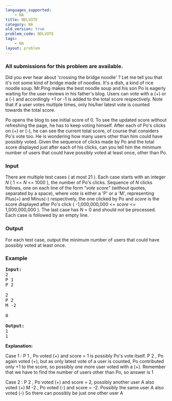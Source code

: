 ```yaml
---
languages_supported:
    - NA
title: NDLVOTE
category: NA
old_version: true
problem_code: NDLVOTE
tags:
    - NA
layout: problem
---
```

###  All submissions for this problem are available. 

Did you ever hear about 'crossing the bridge noodle' ? Let me tell you that it's not some kind of bridge made of noodles. It's a dish, a kind of rice noodle soup. Mr.Ping makes the best noodle soup and his son Po is eagerly waiting for the user reviews in his father's blog. Users can vote with a (+) or a (-) and accordingly +1 or -1 is added to the total score respectively. Note that if a user votes multiple times, only his/her latest vote is counted towards the total score.

Po opens the blog to see initial score of 0. To see the updated score without refreshing the page, he has to keep voting himself. After each of Po's clicks on (+) or (-), he can see the current total score, of course that considers Po's vote too. He is wondering how many users other than him could have possibly voted. Given the sequence of clicks made by Po and the total score displayed just after each of his clicks, can you tell him the minimum number of users that could have possibly voted at least once, other than Po.

### Input

There are multiple test cases ( at most 21 ). Each case starts with an integer _N_ ( 1 <= _N_ <= 1000 ), the number of Po's clicks. Sequence of _N_ clicks follows, one on each line of the form _"vote score"_ (without quotes, separated by a space), where _vote_ is either a 'P' or a 'M', representing Plus(+) and Minus(-) respectively, the one clicked by Po and _score_ is the score displayed after Po's click ( -1,000,000,000 <= _score_ <= 1,000,000,000 ). The last case has _N_ = 0 and should not be processed. Each case is followed by an empty line.

### Output

For each test case, output the minimum number of users that could have possibly voted at least once.

### Example

<pre>
<b>Input:</b>
2
P 1
P 2

2
P 2
M -2

0

<b>Output:</b>
1
1
</pre>

**Explanation:**

Case 1 :
P 1 , Po voted (+) and score = 1 is possibly Po's vote itself.
P 2 , Po again voted (+), but as only latest vote of a user is counted, Po contributed only +1 to the score, so possibly one more user voted with a (+). Remember that we have to find the number of users other than Po, so answer is 1

Case 2 :
P 2 , Po voted (+) and score = 2, possibly another user A also voted (+)
M -2 , Po voted (-) and score = -2. Possibly the same user A also voted (-)
So there can possibly be just one other user A
